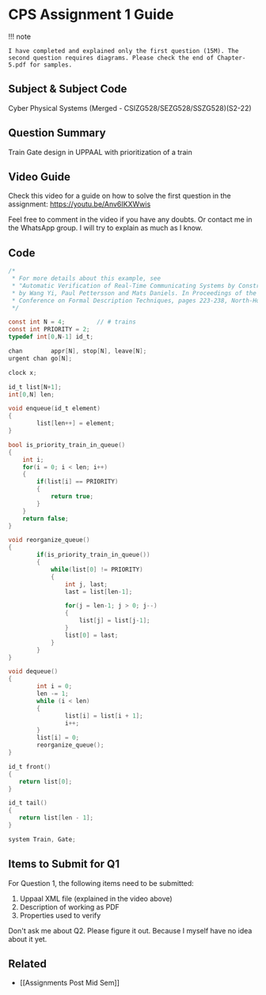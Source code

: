 # CPS Assignment 1 Guide

!!! note

	I have completed and explained only the first question (15M). The second question requires diagrams. Please check the end of Chapter-5.pdf for samples.

## Subject & Subject Code

Cyber Physical Systems (Merged - CSIZG528/SEZG528/SSZG528)(S2-22)

## Question Summary

Train Gate design in UPPAAL with prioritization of a train

## Video Guide

Check this video for a guide on how to solve the first question in the assignment: https://youtu.be/Anv6IKXWwis

Feel free to comment in the video if you have any doubts. Or contact me in the WhatsApp group. I will try to explain as much as I know.

## Code

``` c title="Global Declarations"
/*
 * For more details about this example, see 
 * "Automatic Verification of Real-Time Communicating Systems by Constraint Solving", 
 * by Wang Yi, Paul Pettersson and Mats Daniels. In Proceedings of the 7th International
 * Conference on Formal Description Techniques, pages 223-238, North-Holland. 1994.
 */

const int N = 4;         // # trains
const int PRIORITY = 2;
typedef int[0,N-1] id_t;

chan        appr[N], stop[N], leave[N];
urgent chan go[N];
```

``` c title="Train Declarations"
clock x;
```

``` c title="Gate Declarations"
id_t list[N+1];
int[0,N] len;

void enqueue(id_t element)
{
        list[len++] = element;
}

bool is_priority_train_in_queue()
{
    int i;
    for(i = 0; i < len; i++)
    {
        if(list[i] == PRIORITY)
        {
            return true;
        }
    }
    return false;
}

void reorganize_queue()
{
        if(is_priority_train_in_queue())
        {
            while(list[0] != PRIORITY)
            {
                int j, last;    
                last = list[len-1];    

                for(j = len-1; j > 0; j--)
                {    
                    list[j] = list[j-1];    
                }    
                list[0] = last;
            }
        }
}

void dequeue()
{
        int i = 0;
        len -= 1;
        while (i < len)
        {
                list[i] = list[i + 1];
                i++;
        }
        list[i] = 0;
        reorganize_queue();
}

id_t front()
{
   return list[0];
}

id_t tail()
{
   return list[len - 1];
}
```

``` c title="System Declarations"
system Train, Gate;
```

## Items to Submit for Q1

For Question 1, the following items need to be submitted:

1. Uppaal XML file (explained in the video above)
2. Description of working as PDF
3. Properties used to verify

Don't ask me about Q2. Please figure it out. Because I myself have no idea about it yet.

## Related

- [[Assignments Post Mid Sem]]